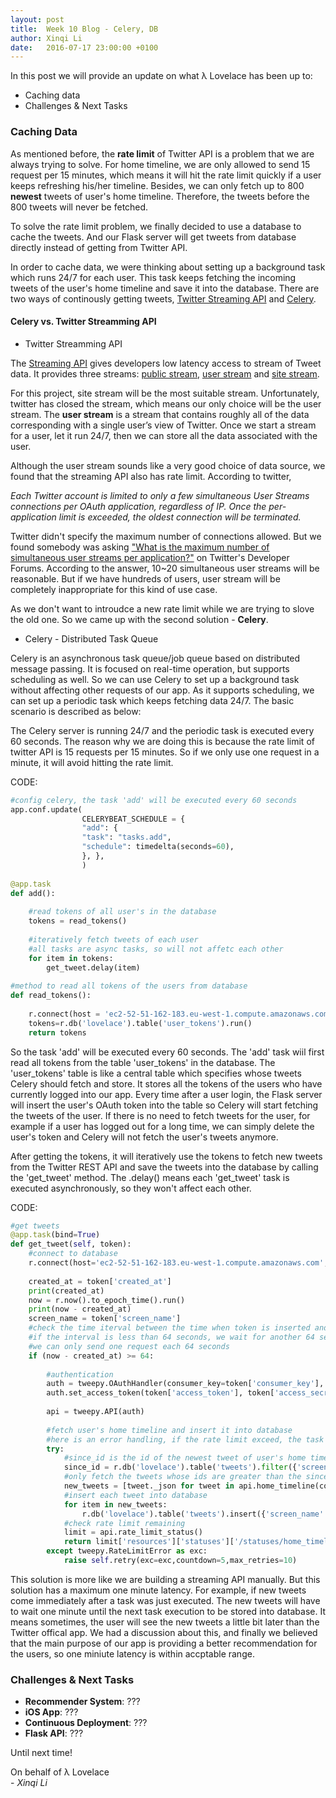 ```yaml
---
layout: post
title:  Week 10 Blog - Celery, DB
author: Xinqi Li
date:   2016-07-17 23:00:00 +0100
---
```


In this post we will provide an update on what λ Lovelace has been up to:

* Caching data
* Challenges & Next Tasks

### Caching Data

As mentioned before, the **rate limit** of Twitter API is a problem that we are always trying to solve. For home timeline, we are only allowed to send 15 request per 15 minutes, which means it will hit the rate limit quickly if a user keeps refreshing his/her timeline. Besides, we can only fetch up to 800 **newest** tweets of user's home timeline. Therefore, the tweets before the 800 tweets will never be fetched.

To solve the rate limit problem, we finally decided to use a database to cache the tweets. And our Flask server will get tweets from database directly instead of getting from Twitter API. 

In order to cache data, we were thinking about setting up a background task which runs 24/7 for each user. This task keeps fetching the incoming tweets of the user's home timeline and save it into the database. There are two ways of continously getting tweets, [Twitter Streaming API](https://dev.twitter.com/streaming/overview) and [Celery](http://www.celeryproject.org/).

#### Celery vs. Twitter Streamming API

- Twitter Streamming API

The [Streaming API](https://dev.twitter.com/streaming/overview) gives developers low latency access to stream of Tweet data. It provides three streams: [public stream](https://dev.twitter.com/streaming/public), [user stream](https://dev.twitter.com/streaming/userstreams) and [site stream](https://dev.twitter.com/streaming/sitestreams).

For this project, site stream will be the most suitable stream. Unfortunately, twitter has closed the stream, which means our only choice will be the user stream. The **user stream** is a stream that contains roughly all of the data corresponding with a single user’s view of Twitter. Once we start a stream for a user, let it run 24/7, then we can store all the data associated with the user.

Although the user stream sounds like a very good choice of data source, we found that the streaming API also has rate limit. According to twitter,

*Each Twitter account is limited to only a few simultaneous User Streams connections per OAuth application, regardless of IP. Once the per-application limit is exceeded, the oldest connection will be terminated.*

Twitter didn't specify the maximum number of connections allowed. But we found somebody was asking ["What is the maximum number of simultaneous user streams per application?"](https://twittercommunity.com/t/what-is-the-maximum-number-of-simultaneous-user-streams-per-application/8335) on Twitter's Developer Forums. According to the answer, 10~20 simultaneous user streams will be reasonable. But if we have hundreds of users, user stream will be completely inappropriate for this kind of use case.

As we don't want to introudce a new rate limit while we are trying to slove the old one. So we came up with the second solution - **Celery**.

- Celery - Distributed Task Queue

Celery is an asynchronous task queue/job queue based on distributed message passing.	It is focused on real-time operation, but supports scheduling as well. So we can use Celery to set up a background task without affecting other requests of our app. As it supports scheduling, we can set up a periodic task which keeps fetching data 24/7. The basic scenario is described as below:

The Celery server is running 24/7 and the periodic task is executed every 60 seconds. The reason why we are doing this is because the rate limit of twitter API is 15 requests per 15 minutes. So if we only use one request in a minute, it will avoid hitting the rate limit.

CODE:

```python
#config celery, the task 'add' will be executed every 60 seconds
app.conf.update(
                CELERYBEAT_SCHEDULE = {
                "add": {
                "task": "tasks.add",
                "schedule": timedelta(seconds=60),
                }, },
                )
                
@app.task
def add():
    
    #read tokens of all user's in the database
    tokens = read_tokens()
    
    #iteratively fetch tweets of each user
    #all tasks are async tasks, so will not affetc each other
    for item in tokens:
        get_tweet.delay(item)
        
#method to read all tokens of the users from database
def read_tokens():
    
    r.connect(host = 'ec2-52-51-162-183.eu-west-1.compute.amazonaws.com', port = 28015, db='lovelace', password = "marcgoestothegym").repl()
    tokens=r.db('lovelace').table('user_tokens').run()
    return tokens
```

So the task 'add' will be executed every 60 seconds. The 'add' task wiil first read all tokens from the table 'user_tokens' in the database. The 'user_tokens' table is like a central table which specifies whose tweets Celery should fetch and store. It stores all the tokens of the users who have currently logged into our app. Every time after a user login, the Flask server will insert the user's OAuth token into the table so Celery will start fetching the tweets of the user. If there is no need to fetch tweets for the user, for example if a user has logged out for a long time, we can simply delete the user's token and Celery will not fetch the user's tweets anymore.

After getting the tokens, it will iteratively use the tokens to fetch new tweets from the Twitter REST API and save the tweets into the database by calling the 'get_tweet' method. The .delay() means each 'get_tweet' task is executed asynchronously, so they won't affect each other.  

CODE:

```python
#get tweets
@app.task(bind=True)
def get_tweet(self, token):
    #connect to database
    r.connect(host='ec2-52-51-162-183.eu-west-1.compute.amazonaws.com', port=28015, db='lovelace', password="marcgoestothegym").repl()
    
    created_at = token['created_at']
    print(created_at)
    now = r.now().to_epoch_time().run()
    print(now - created_at)
    screen_name = token['screen_name']
    #check the time iterval between the time when token is inserted and the time when next celery task executes
    #if the interval is less than 64 seconds, we wait for another 64 seconds,this is to avoid sending two requests to the Twitter API in one minute
    #we can only send one request each 64 seconds
    if (now - created_at) >= 64:
        
        #authentication
        auth = tweepy.OAuthHandler(consumer_key=token['consumer_key'], consumer_secret=token['consumer_secret'])
        auth.set_access_token(token['access_token'], token['access_secret'])
        
        api = tweepy.API(auth)
        
        #fetch user's home timeline and insert it into database
        #here is an error handling, if the rate limit exceed, the task will be retried after 5 seconds
        try:
            #since_id is the id of the newest tweet of user's home timeline in the database
            since_id = r.db('lovelace').table('tweets').filter({'screen_name':'xinqili123'}).max('tweet_id').run()
            #only fetch the tweets whose ids are greater than the since_id, to avoid fetching duplicate tweets
            new_tweets = [tweet._json for tweet in api.home_timeline(count=200,since_id = since_id['tweet_id'])]
            #insert each tweet into database
            for item in new_tweets:
                r.db('lovelace').table('tweets').insert({'screen_name': screen_name,'tweet_id':item['id'], 'tweet': item}).run()
            #check rate limit remaining
            limit = api.rate_limit_status()
            return limit['resources']['statuses']['/statuses/home_timeline']
        except tweepy.RateLimitError as exc:
            raise self.retry(exc=exc,countdown=5,max_retries=10)
```

This solution is more like we are building a streaming API manually. But this solution has a maximum one minute latency. For example, if new tweets come immediately after a task was just executed. The new tweets will have to wait one minute until the next task execution to be stored into database. It means sometimes, the user will see the new tweets a little bit later than the Twitter offical app. We had a discussion about this, and finally we believed that the main purpose of our app is providing a better recommendation for the users, so one miniute latency is within accptable range.

### Challenges & Next Tasks

- **Recommender System**: ???
- **iOS App**: ???
- **Continuous Deployment**: ???
- **Flask API**: ???

Until next time!

On behalf of λ Lovelace  
\- *Xinqi Li*